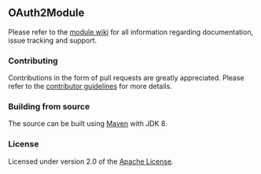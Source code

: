 ## OAuth2Module
Please refer to the [module wiki][] for all information regarding documentation, issue tracking and support.

### Contributing
Contributions in the form of pull requests are greatly appreciated.  Please refer to the [contributor guidelines][] for more details. 

### Building from source
The source can be built using [Maven][] with JDK 8.

### License
Licensed under version 2.0 of the [Apache License][].

[module wiki]: https://foreach-across.github.io/modules/oauth2-module
[contributor guidelines]: https://foreach-across.github.io/contributing
[Maven]: https://maven.apache.org
[Apache License]: https://www.apache.org/licenses/LICENSE-2.0